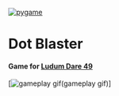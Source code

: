 [![pygame](https://img.shields.io/badge/pygame-yellow?style=for-the-badge&logo=Python&logoWidth=30&link=https://www.pygame.org/)](https://www.pygame.org/)

# Dot Blaster
#### Game for [Ludum Dare 49]

[![gameplay gif](gameplay gif)]



[gameplay gif]: socials/gameplay.gif
[Ludum Dare 49]: https://ldjam.com/events/ludum-dare/49
